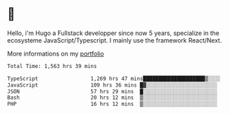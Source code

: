 # 👋 

Hello, i'm Hugo a Fullstack developper since now 5 years, specialize in the ecosysteme JavaScript/Typescript. I mainly use the framework React/Next.

More informations on my [portfolio](https://hcampos.fr)

<!--START_SECTION:waka-->

```txt
Total Time: 1,563 hrs 39 mins

TypeScript                 1,269 hrs 47 mins████████████████████▒░░░░   81.21 %
JavaScript                 109 hrs 36 mins █▓░░░░░░░░░░░░░░░░░░░░░░░   07.01 %
JSON                       57 hrs 29 mins  █░░░░░░░░░░░░░░░░░░░░░░░░   03.68 %
Bash                       20 hrs 12 mins  ▒░░░░░░░░░░░░░░░░░░░░░░░░   01.29 %
PHP                        16 hrs 12 mins  ▒░░░░░░░░░░░░░░░░░░░░░░░░   01.04 %
```

<!--END_SECTION:waka-->
